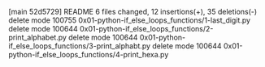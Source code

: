[main 52d5729] README
 6 files changed, 12 insertions(+), 35 deletions(-)
 delete mode 100755 0x01-python-if_else_loops_functions/1-last_digit.py
 delete mode 100644 0x01-python-if_else_loops_functions/2-print_alphabet.py
 delete mode 100644 0x01-python-if_else_loops_functions/3-print_alphabt.py
 delete mode 100644 0x01-python-if_else_loops_functions/4-print_hexa.py
